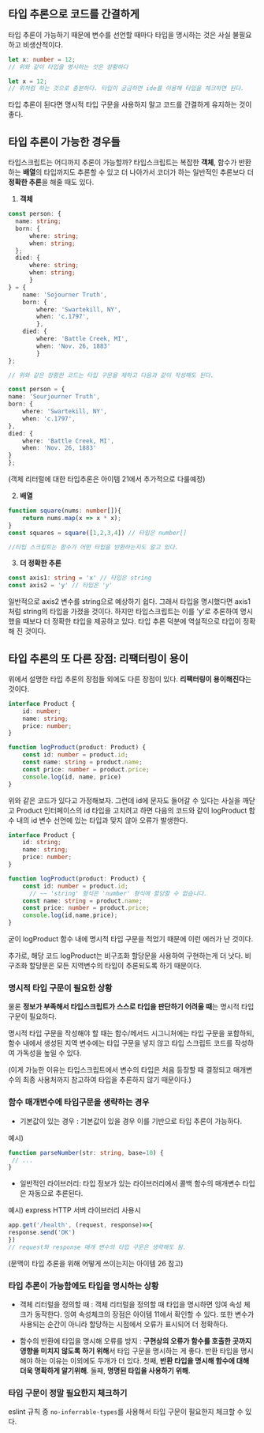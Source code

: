 ## 타입 추론으로 코드를 간결하게

타입 추론이 가능하기 때문에 변수를 선언할 때마다 타입을 명시하는 것은 사실 불필요하고 비생산적이다.

```typescript
let x: number = 12;
// 위와 같이 타입을 명시하는 것은 장황하다

let x = 12;
// 위처럼 하는 것으로 충분하다. 타입이 궁금하면 ide를 이용해 타입을 체크하면 된다.
```

타입 추론이 된다면 명시적 타입 구문을 사용하지 말고 코드를 간결하게 유지하는 것이 좋다. 


## 타입 추론이 가능한 경우들

타입스크립트는 어디까지 추론이 가능할까?
타입스크립트는 복잡한 **객체**, 함수가 반환하는 **배열**의 타입까지도 추론할 수 있고 더 나아가서 코더가 하는 일반적인 추론보다 더 **정확한 추론**을 해줄 때도 있다.


1. **객체**
```typescript
const person: {
  name: string;
  born: {
	  where: string;
	  when: string;
  };
  died: {
	  where: string;
	  when: string;
	  }
} = {
	name: 'Sojourner Truth',
	born: {
		where: 'Swartekill, NY',
		when: 'c.1797',
		},
	died: {
		where: 'Battle Creek, MI',
		when: 'Nov. 26, 1883'
		}
};

// 위와 같은 장황한 코드는 타입 구문을 제하고 다음과 같이 작성해도 된다.

const person = {
name: 'Sourjourner Truth',
born: {
	where: 'Swartekill, NY',
	when: 'c.1797',
},
died: {
	where: 'Battle Creek, MI',
	when: 'Nov. 26, 1883'
}
};

```

(객체 리터럴에 대한 타입추론은 아이템 21에서 추가적으로 다룰예정)

2. **배열**

```typescript
function square(nums: number[]){
	return nums.map(x => x * x);
}
const squares = square([1,2,3,4]) // 타입은 number[]

//타입 스크립트는 함수가 어떤 타입을 반환하는지도 알고 있다.
```

3. **더 정확한 추론**

```typescript
const axis1: string = 'x' // 타입은 string
const axis2 = 'y' // 타입은 'y'
```

일반적으로 axis2 변수를 string으로 예상하기 쉽다. 그래서 타입을 명시했다면 axis1처럼 string의 타입을 가졌을 것이다. 하지만 타입스크립트는 이를 'y'로 추론하여 명시했을 때보다 더 정확한 타입을 제공하고 있다. 타입 추론 덕분에 역설적으로 타입이 정확해 진 것이다.

## 타입 추론의 또 다른 장점: 리팩터링이 용이

위에서 설명한 타입 추론의 장점들 외에도 다른 장점이 있다. **리팩터링이 용이해진다**는 것이다.

```typescript
interface Product {
	id: number;
	name: string;
	price: number;
}

function logProduct(product: Product) {
	const id: number = product.id;
	const name: string = product.name;
	const price: number = product.price;
	console.log(id, name, price)
}
```

위와 같은 코드가 있다고 가정해보자. 그런데 id에 문자도 들어갈 수 있다는 사실을 깨닫고 Product 인터페이스의 id 타입을 고치려고 하면 다음의 코드와 같이 logProduct 함수 내의 id 변수 선언에 있는 타입과 맞지 않아 오류가 발생한다.

```typescript
interface Product {
	id: string;
	name: string;
	price: number;
}

function logProduct(product: Product) {
	const id: number = product.id;
	  // ~~ 'string' 형식은 'number' 형식에 할당할 수 없습니다.
	const name: string = product.name;
	const price: number = product.price;
	console.log(id,name,price);
}

```

굳이 logProduct 함수 내에 명시적 타입 구문을 적었기 때문에 이런 에러가 난 것이다. 

추가로, 해당 코드 logProduct는 비구조화 할당문을 사용하여 구현하는게 더 낫다. 비구조화 할당문은 모든 지역변수의 타입이 추론되도록 하기 때문이다. 

### 명시적 타입 구문이 필요한 상황

물론 **정보가 부족해서 타입스크립트가 스스로 타입을 판단하기 어려울 때**는 명시적 타입 구문이 필요하다. 

명시적 타입 구문을 작성해야 할 때는 함수/메서드 시그니처에는 타입 구문을 포함하되, 함수 내에서 생성된 지역 변수에는 타입 구문을 넣지 않고 타입 스크립트 코드를 작성하여 가독성을 높일 수 있다.

(이게 가능한 이유는 타입스크립트에서 변수의 타입은 처음 등장할 때 결정되고 매개변수의 최종 사용처까지 참고하여 타입을 추론하지 않기 때문이다.) 

### 함수 매개변수에 타입구문을 생략하는 경우

- 기본값이 있는 경우 : 기본값이 있을 경우 이를 기반으로 타입 추론이 가능하다.

예시)
```typescript
function parseNumber(str: string, base=10) {
 // ...
}
```

- 일반적인 라이브러리: 타입 정보가 있는 라이브러리에서 콜백 함수의 매개변수 타입은 자동으로 추론된다.

예시) express HTTP 서버 라이브러리 사용시
```typescript
app.get('/health', (request, response)=>{
response.send('OK')
})
// request와 response 매개 변수의 타입 구문은 생략해도 됨.
```

(문맥이 타입 추론을 위해 어떻게 쓰이는지는 아이템 26 참고)

### 타입 추론이 가능함에도 타입을 명시하는 상황

- 객체 리터럴을 정의할 때 : 객체 리터럴을 정의할 때 타입을 명시하면 잉여 속성 체크가 동작한다. 잉여 속성체크의 장점은 아이템 11에서 확인할 수 있다. 또한 변수가 사용되는 순간이 아니라 할당하는 시점에서 오류가 표시되어 더 정확하다.

- 함수의 반환에 타입을 명시해 오류를 방지 : **구현상의 오류가 함수를 호출한 곳까지 영향을 미치지 않도록 하기 위해**서 타입 구문을 명시하는 게 좋다. 반환 타입을 명시해야 하는 이유는 이외에도 두개가 더 있다. 첫째, **반환 타입을 명시해 함수에 대해 더욱 명확하게 알기위해**.  둘째, **명명된 타입을 사용하기 위해**.

### 타입 구문이 정말 필요한지 체크하기

eslint 규칙 중 `no-inferrable-types`를 사용해서 타입 구문이 필요한지 체크할 수 있다.